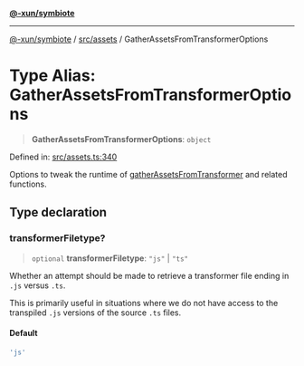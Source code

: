 [**@-xun/symbiote**](../../../README.md)

***

[@-xun/symbiote](../../../README.md) / [src/assets](../README.md) / GatherAssetsFromTransformerOptions

# Type Alias: GatherAssetsFromTransformerOptions

> **GatherAssetsFromTransformerOptions**: `object`

Defined in: [src/assets.ts:340](https://github.com/Xunnamius/symbiote/blob/2e19fbb73f32694e0ab61a9670538fab89e2de03/src/assets.ts#L340)

Options to tweak the runtime of [gatherAssetsFromTransformer](../functions/gatherAssetsFromTransformer.md) and
related functions.

## Type declaration

### transformerFiletype?

> `optional` **transformerFiletype**: `"js"` \| `"ts"`

Whether an attempt should be made to retrieve a transformer file ending in
`.js` versus `.ts`.

This is primarily useful in situations where we do not have access to the
transpiled `.js` versions of the source `.ts` files.

#### Default

```ts
'js'
```
